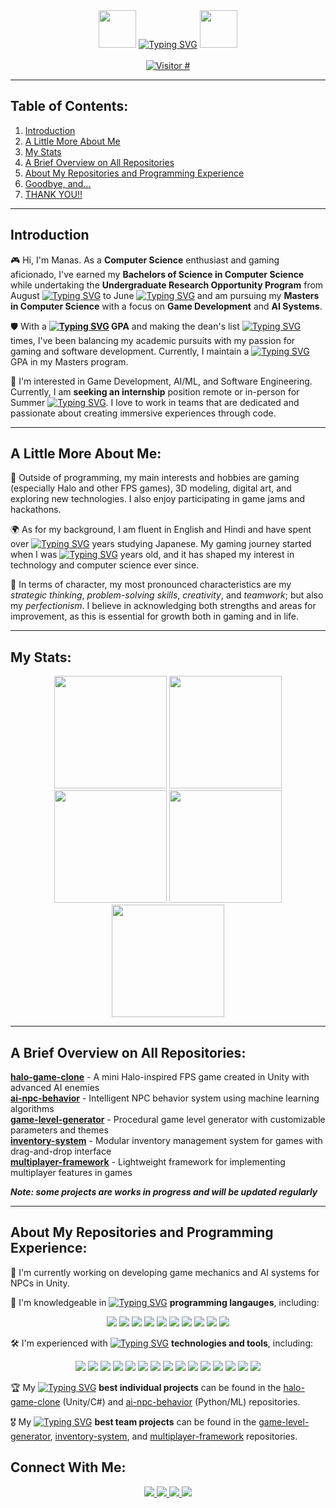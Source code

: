 <div align="center" valign="center">
  <img src="https://github.com/Manas300/Manas300/blob/main/master-chief-wave.gif" width="60" height="60" />
  <a href="https://git.io/typing-svg"><img src="https://readme-typing-svg.demolab.com?font=Rajdhani&size=67&pause=1000&color=7AAC53BB&center=true&vCenter=true&width=700&height=60&lines=WELCOME+TO+MANAS'S+BATTLESTATION!" alt="Typing SVG" /></a>
  <img src="https://github.com/Manas300/Manas300/blob/main/master-chief-wave.gif" width="60" height="60" />
</div>  
&nbsp;
<div align="center" valign="center" >
  <a href="https://hits.sh/github.com/Manas300/hits/">
    <img alt="Visitor #" src="https://hits.sh/github.com/Manas300/hits.svg?color=d1e6c2"/>
  </a>
</div>
<hr/>

## Table of Contents:  
1. [Introduction](#introduction)  
2. [A Little More About Me](#a-little-more-about-me)  
3. [My Stats](#my-stats)  
4. [A Brief Overview on All Repositories](#a-brief-overview-on-all-repositories)  
5. [About My Repositories and Programming Experience](#about-my-repositories-and-programming-experience)
6. [Goodbye, and...](#goodbye-and)
7. [THANK YOU!!](#thank-you)
___
## Introduction
🎮 Hi, I'm Manas. As a __Computer Science__ enthusiast and gaming aficionado, I've earned my __Bachelors of Science in Computer Science__ while undertaking the __Undergraduate Research Opportunity Program__ from August [![Typing SVG](https://readme-typing-svg.demolab.com?font=Rajdhani&size=30&duration=2000&pause=1000&color=7AAC53BB&center=true&vCenter=true&width=40&height=18&lines=2022)](https://git.io/typing-svg) to June [![Typing SVG](https://readme-typing-svg.demolab.com?font=Rajdhani&size=30&duration=2000&pause=1000&color=7AAC53BB&center=true&vCenter=true&width=40&height=18&lines=2023)](https://git.io/typing-svg) and am pursuing my __Masters in Computer Science__ with a focus on __Game Development__ and __AI Systems__.

🛡️ With a 
__[![Typing SVG](https://readme-typing-svg.demolab.com?font=Rajdhani&size=30&duration=2000&pause=1000&color=7AAC53BB&center=true&vCenter=true&width=25&height=18&lines=3.8)](https://git.io/typing-svg) GPA__ and making the dean's list [![Typing SVG](https://readme-typing-svg.demolab.com?font=Rajdhani&size=30&duration=2000&pause=1000&color=7AAC53BB&center=true&vCenter=true&width=10&height=18&lines=5)](https://git.io/typing-svg) times, I've been balancing my academic pursuits with my passion for gaming and software development. Currently, I maintain a [![Typing SVG](https://readme-typing-svg.demolab.com?font=Rajdhani&size=30&duration=2000&pause=1000&color=7AAC53BB&center=true&vCenter=true&width=25&height=18&lines=3.9)](https://git.io/typing-svg) GPA in my Masters program.

🔫 I'm interested in Game Development, AI/ML, and Software Engineering. Currently, I am __seeking an internship__ position remote or in-person for Summer [![Typing SVG](https://readme-typing-svg.demolab.com?font=Rajdhani&size=30&duration=2000&pause=1000&color=7AAC53BB&center=true&vCenter=true&width=40&height=18&lines=2025)](https://git.io/typing-svg). I love to work in teams that are dedicated and passionate about creating immersive experiences through code.
___
## A Little More About Me:
🎯 Outside of programming, my main interests and hobbies are gaming (especially Halo and other FPS games), 3D modeling, digital art, and exploring new technologies. I also enjoy participating in game jams and hackathons.

🌍 As for my background, I am fluent in English and Hindi and have spent over [![Typing SVG](https://readme-typing-svg.demolab.com?font=Rajdhani&size=30&duration=2000&pause=1000&color=7AAC53BB&center=true&vCenter=true&width=8&height=18&lines=4)](https://git.io/typing-svg) years studying Japanese. My gaming journey started when I was [![Typing SVG](https://readme-typing-svg.demolab.com?font=Rajdhani&size=30&duration=2000&pause=1000&color=7AAC53BB&center=true&vCenter=true&width=8&height=18&lines=7)](https://git.io/typing-svg) years old, and it has shaped my interest in technology and computer science ever since.

🧠 In terms of character, my most pronounced characteristics are my *strategic thinking*, *problem-solving skills*, *creativity*, and *teamwork*; 
but also my *perfectionism*. I believe in acknowledging both strengths and areas for improvement, as this is essential for growth both in gaming and in life.
___
## My Stats:
<div  align="center" valign="center">
  <img src="https://github-readme-stats.vercel.app/api?username=Manas300&bg_color=e0f0d4&border_color=a3c986&text_color=5c8040&title_color=f2f9f2&icon_color=f2f9f2&show_icons=true" height="180" href="https://github.com/anuraghazra/github-readme-stats">
  <img src="https://github-readme-stats.vercel.app/api/top-langs/?username=Manas300&langs_count=8&bg_color=e0f0d4&border_color=a3c986&text_color=5c8040&title_color=f2f9f2&card_width=560vw" href="https://github.com/anuraghazra/github-readme-stats" height="180">
  <div>
    <img src="https://github.com/Manas300/Manas300/blob/main/halo-gaming.gif" height="180"/>
    <img src="https://leetcard.jacoblin.cool/manas300?ext=heatmap&theme=forest" href="https://github.com/JacobLinCool/LeetCode-Stats-Card" height="180"/>
    <img src="https://github.com/Manas300/Manas300/blob/main/master-chief-coding.gif" height="180"/>
  </div>
</div>

___
## A Brief Overview on All Repositories:
**[halo-game-clone](https://github.com/Manas300/halo-game-clone)** - A mini Halo-inspired FPS game created in Unity with advanced AI enemies  
**[ai-npc-behavior](https://github.com/Manas300/ai-npc-behavior)** - Intelligent NPC behavior system using machine learning algorithms  
**[game-level-generator](https://github.com/Manas300/game-level-generator)** - Procedural game level generator with customizable parameters and themes  
**[inventory-system](https://github.com/Manas300/inventory-system)** - Modular inventory management system for games with drag-and-drop interface  
**[multiplayer-framework](https://github.com/Manas300/multiplayer-framework)** - Lightweight framework for implementing multiplayer features in games  

__*Note: some projects are works in progress and will be updated regularly*__
___ 
## About My Repositories and Programming Experience:
🎲 I'm currently working on developing game mechanics and AI systems for NPCs in Unity.

🎯 I'm knowledgeable in [![Typing SVG](https://readme-typing-svg.demolab.com?font=Rajdhani&size=30&duration=2000&pause=1000&color=7AAC53BB&center=true&vCenter=true&width=30&height=18&lines=10%2B)](https://git.io/typing-svg) __programming langauges__, including:

<div align="center">
  <img src="https://img.shields.io/badge/C-00599C?style=for-the-badge&logo=c&logoColor=white" />
  <img src="https://img.shields.io/badge/C%2B%2B-00599C?style=for-the-badge&logo=c%2B%2B&logoColor=white" />
  <img src="https://img.shields.io/badge/C%23-239120?style=for-the-badge&logo=c-sharp&logoColor=white" />
  <img src="https://img.shields.io/badge/Python-3776AB?style=for-the-badge&logo=python&logoColor=white" />
  <img src="https://img.shields.io/badge/JavaScript-F7DF1E?style=for-the-badge&logo=javascript&logoColor=black" />
  <img src="https://img.shields.io/badge/Java-ED8B00?style=for-the-badge&logo=java&logoColor=white" />
  <img src="https://img.shields.io/badge/MySQL-00000F?style=for-the-badge&logo=mysql&logoColor=white" />
  <img src="https://img.shields.io/badge/HTML5-E34F26?style=for-the-badge&logo=html5&logoColor=white" />
  <img src="https://img.shields.io/badge/CSS3-1572B6?style=for-the-badge&logo=css3&logoColor=white" />
  <img src="https://img.shields.io/badge/TypeScript-007ACC?style=for-the-badge&logo=typescript&logoColor=white" />
</div>

🛠️ I'm experienced with [![Typing SVG](https://readme-typing-svg.demolab.com?font=Rajdhani&size=30&duration=2000&pause=1000&color=7AAC53BB&center=true&vCenter=true&width=30&height=18&lines=15%2B)](https://git.io/typing-svg) __technologies and tools__, including:

<div align="center">
  <img src="https://img.shields.io/badge/Unity-100000?style=for-the-badge&logo=unity&logoColor=white" />
  <img src="https://img.shields.io/badge/Unreal_Engine-313131?style=for-the-badge&logo=unreal-engine&logoColor=white" />
  <img src="https://img.shields.io/badge/Blender-F5792A?style=for-the-badge&logo=blender&logoColor=white" />
  <img src="https://img.shields.io/badge/TensorFlow-FF6F00?style=for-the-badge&logo=tensorflow&logoColor=white" />
  <img src="https://img.shields.io/badge/PyTorch-EE4C2C?style=for-the-badge&logo=pytorch&logoColor=white" />
  <img src="https://img.shields.io/badge/GitHub_Actions-2088FF?style=for-the-badge&logo=github-actions&logoColor=white" />
  <img src="https://img.shields.io/badge/Git-F05032?style=for-the-badge&logo=git&logoColor=white" />
  <img src="https://img.shields.io/badge/GitHub-100000?style=for-the-badge&logo=github&logoColor=white" />
  <img src="https://img.shields.io/badge/Visual_Studio-5C2D91?style=for-the-badge&logo=visual-studio&logoColor=white" />
  <img src="https://img.shields.io/badge/VS_Code-0078D4?style=for-the-badge&logo=visual-studio-code&logoColor=white" />
  <img src="https://img.shields.io/badge/Linux-FCC624?style=for-the-badge&logo=linux&logoColor=black" />
  <img src="https://img.shields.io/badge/Windows-0078D6?style=for-the-badge&logo=windows&logoColor=white" />
  <img src="https://img.shields.io/badge/Docker-2496ED?style=for-the-badge&logo=docker&logoColor=white" />
  <img src="https://img.shields.io/badge/AWS-232F3E?style=for-the-badge&logo=amazon-aws&logoColor=white" />
  <img src="https://img.shields.io/badge/Firebase-FFCA28?style=for-the-badge&logo=firebase&logoColor=black" />
</div>

🏆 My [![Typing SVG](https://readme-typing-svg.demolab.com?font=Rajdhani&size=30&duration=2000&pause=1000&color=7AAC53BB&center=true&vCenter=true&width=10&height=18&lines=2)](https://git.io/typing-svg) __best individual projects__ can be found in the [halo-game-clone](https://github.com/Manas300/halo-game-clone) (Unity/C#) and [ai-npc-behavior](https://github.com/Manas300/ai-npc-behavior) (Python/ML) repositories.

🎖️ My [![Typing SVG](https://readme-typing-svg.demolab.com?font=Rajdhani&size=30&duration=2000&pause=1000&color=7AAC53BB&center=true&vCenter=true&width=10&height=18&lines=3)](https://git.io/typing-svg) __best team projects__ can be found in the [game-level-generator](https://github.com/Manas300/game-level-generator), [inventory-system](https://github.com/Manas300/inventory-system), and [multiplayer-framework](https://github.com/Manas300/multiplayer-framework) repositories.

## Connect With Me:
<div align="center">
  <a href="https://linkedin.com/in/manas300">
    <img src="https://img.shields.io/badge/LinkedIn-0077B5?style=for-the-badge&logo=linkedin&logoColor=white" />
  </a>
  <a href="https://twitter.com/manas300">
    <img src="https://img.shields.io/badge/Twitter-1DA1F2?style=for-the-badge&logo=twitter&logoColor=white" />
  </a>
  <a href="https://discord.gg/manas300">
    <img src="https://img.shields.io/badge/Discord-7289DA?style=for-the-badge&logo=discord&logoColor=white" />
  </a>
  <a href="mailto:manas300@example.com">
    <img src="https://img.shields.io/badge/Email-D14836?style=for-the-badge&logo=gmail&logoColor=white" />
  </a>
  <a href="https://twitch.tv/manas300">
    <img src="https://img.shields.io/badge/Twitch-9146FF?
